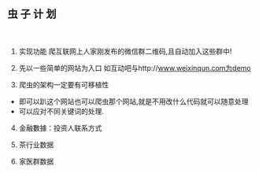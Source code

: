 ## 虫 子 计 划 ##
　　　　　　　　

1. 实现功能
 爬互联网上人家刚发布的微信群二维码,且自动加入这些群中!


2. 先以一些简单的网站为入口 如互动吧与http://www.weixinqun.com为demo 

3. 爬虫的架构一定要有可移植性

  * 即可以趴这个网站也可以爬虫那个网站,就是不用改什么代码就可以随意处理
  * 可以应对不同关键词的处理.

4. 金融數據：投资人联系方式

5. 茶行业数据

6. 家医群数据
